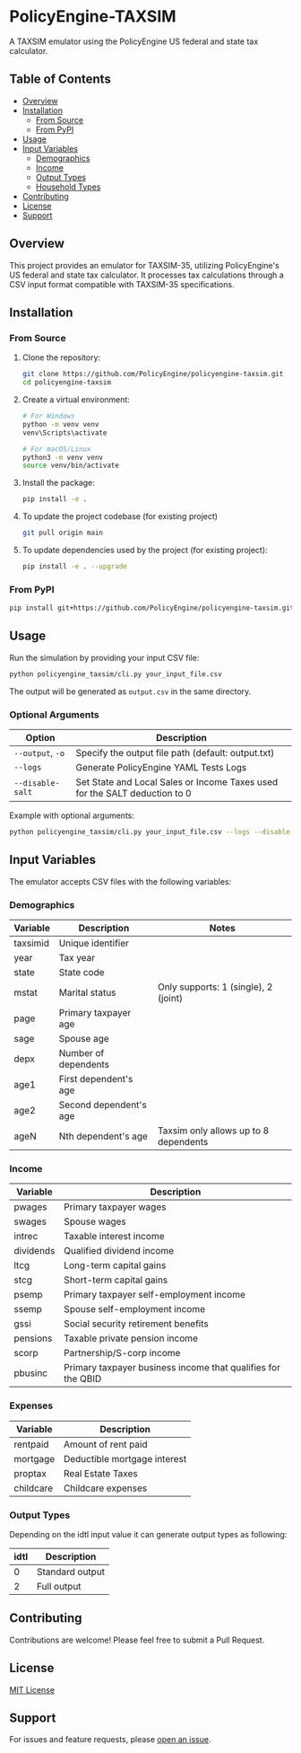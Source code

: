# PolicyEngine-TAXSIM

A TAXSIM emulator using the PolicyEngine US federal and state tax calculator.

## Table of Contents
- [Overview](#overview)
- [Installation](#installation)
  - [From Source](#from-source)
  - [From PyPI](#from-pypi)
- [Usage](#usage)
- [Input Variables](#input-variables)
  - [Demographics](#demographics)
  - [Income](#income)
  - [Output Types](#output-types)
  - [Household Types](#household-types)
- [Contributing](#contributing)
- [License](#license)
- [Support](#support)

## Overview

This project provides an emulator for TAXSIM-35, utilizing PolicyEngine's US federal and state tax calculator. It processes tax calculations through a CSV input format compatible with TAXSIM-35 specifications.

## Installation

### From Source

1. Clone the repository:
   ```bash
   git clone https://github.com/PolicyEngine/policyengine-taxsim.git
   cd policyengine-taxsim
   ```
2. Create a virtual environment:
   ```bash
   # For Windows
   python -m venv venv
   venv\Scripts\activate

   # For macOS/Linux
   python3 -m venv venv
   source venv/bin/activate
   ```

3. Install the package:
   ```bash
   pip install -e .
   ```
4. To update the project codebase (for existing project)
    ```bash
   git pull origin main
   ```

5. To update dependencies used by the project (for existing project):
   ```bash
   pip install -e . --upgrade
   ```

### From PyPI

```bash
pip install git+https://github.com/PolicyEngine/policyengine-taxsim.git
```

## Usage

Run the simulation by providing your input CSV file:

```bash
python policyengine_taxsim/cli.py your_input_file.csv
```

The output will be generated as `output.csv` in the same directory.

### Optional Arguments

| Option | Description |
|--------|-------------|
| `--output`, `-o` | Specify the output file path (default: output.txt) |
| `--logs` | Generate PolicyEngine YAML Tests Logs |
| `--disable-salt` | Set State and Local Sales or Income Taxes used for the SALT deduction to 0 |

Example with optional arguments:
```bash
python policyengine_taxsim/cli.py your_input_file.csv --logs --disable-salt
```

## Input Variables

The emulator accepts CSV files with the following variables:

### Demographics

| Variable  | Description                    | Notes                                       |
|-----------|--------------------------------|---------------------------------------------|
| taxsimid  | Unique identifier              |                                             |
| year      | Tax year                       |                                             |
| state     | State code                     |                                             |
| mstat     | Marital status                 | Only supports: 1 (single), 2 (joint)        |
| page      | Primary taxpayer age           |                                             |
| sage      | Spouse age                     |                                             |
| depx      | Number of dependents           |                                             |
| age1      | First dependent's age          |                                             |
| age2      | Second dependent's age         |                                             |
| ageN      | Nth dependent's age            | Taxsim only allows up to 8 dependents       |

### Income

| Variable  | Description                                                  |
|-----------|--------------------------------------------------------------|
| pwages    | Primary taxpayer wages                                       |
| swages    | Spouse wages                                                 |
| intrec    | Taxable interest income                                      |
| dividends | Qualified dividend income                                    |
| ltcg      | Long-term capital gains                                      |
| stcg      | Short-term capital gains                                     |
| psemp     | Primary taxpayer self-employment income                      |
| ssemp     | Spouse self-employment income                                |
| gssi      | Social security retirement benefits                          |
| pensions  | Taxable private pension income                               |
| scorp     | Partnership/S-corp income                                    |
| pbusinc   | Primary taxpayer business income that qualifies for the QBID |


### Expenses

| Variable  | Description                    |
|-----------|--------------------------------|
| rentpaid  | Amount of rent paid            |
| mortgage  | Deductible mortgage interest   |
| proptax   | Real Estate Taxes              |
| childcare | Childcare expenses             |

### Output Types

Depending on the idtl input value it can generate output types as following:

| idtl | Description     |
|------|-----------------|
| 0    | Standard output |
| 2    | Full output     |


## Contributing

Contributions are welcome! Please feel free to submit a Pull Request.

## License 
[MIT License](https://github.com/PolicyEngine/policyengine-taxsim?tab=License-1-ov-file#)

## Support

For issues and feature requests, please [open an issue](https://github.com/PolicyEngine/policyengine-taxsim/issues).